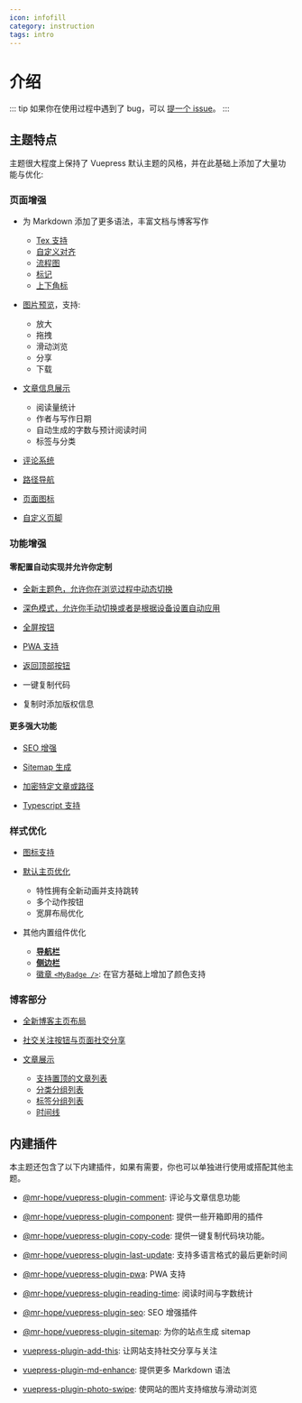 ```yaml
---
icon: infofill
category: instruction
tags: intro
---
```


# 介绍

::: tip
如果你在使用过程中遇到了 bug，可以 [提一个 issue](https://github.com/Mister-Hope/vuepress-theme-hope/issues)。
:::

## 主题特点

主题很大程度上保持了 Vuepress 默认主题的风格，并在此基础上添加了大量功能与优化:

### 页面增强

- 为 Markdown 添加了更多语法，丰富文档与博客写作

  - [Tex 支持](feature/markdown/tex.md)
  - [自定义对齐](feature/markdown/align.md)
  - [流程图](feature/markdown/flowchart.md)
  - [标记](feature/markdown/mark.md)
  - [上下角标](feature/markdown/sup-sub.md)

- [图片预览](layout/page.md#图片预览)，支持:

  - 放大
  - 拖拽
  - 滑动浏览
  - 分享
  - 下载

- [文章信息展示](layout/page.md#文章信息展示)

  - 阅读量统计
  - 作者与写作日期
  - 自动生成的字数与预计阅读时间
  - 标签与分类

- [评论系统](feature/comment.md)

- [路径导航](layout/page.md#路径导航)

- [页面图标](layout/page.md#图标支持)

- [自定义页脚](layout/page.md#页脚支持)

### 功能增强

#### 零配置自动实现并允许你定制

- [全新主题色，允许你在浏览过程中动态切换](feature/theme.md#主题色)

- [深色模式，允许你手动切换或者是根据设备设置自动应用](feature/theme.md#深色模式)

- [全屏按钮](feature/theme.md#全屏按钮)

- [PWA 支持](../config/plugin/pwa.md)

- [返回顶部按钮](feature/component.md#返回顶部按钮-backtotop)

- 一键复制代码

- 复制时添加版权信息

#### 更多强大功能

- [SEO 增强](feature/seoAndSitemap.md#SEO)

- [Sitemap 生成](feature/seoAndSitemap.md#Sitemap)

- [加密特定文章或路径](feature/encrypt.md)

- [Typescript 支持](feature/typescript.md)

### 样式优化

- [图标支持](feature/readme.md)

- [默认主页优化](layout/home.md)

  - 特性拥有全新动画并支持跳转
  - 多个动作按钮
  - 宽屏布局优化

- 其他内置组件优化

  - [**导航栏**](layout/navbar.md)
  - [**侧边栏**](layout/sidebar.md)
  - [徽章 `<MyBadge />`](feature/component.md#徽章-mybadge): 在官方基础上增加了颜色支持

### 博客部分

- [全新博客主页布局](layout/blog.md)

- [社交关注按钮与页面社交分享](https://vuepress-add-this.mrhope.site/zh/)

- [文章展示](feature/blog.md)

  - [支持置顶的文章列表](feature/blog.md#文章)
  - [分类分组列表](feature/blog.md#分类)
  - [标签分组列表](feature/blog.md#标签)
  - [时间线](feature/blog.md#时间线)

## 内建插件

本主题还包含了以下内建插件，如果有需要，你也可以单独进行使用或搭配其他主题。

- [@mr-hope/vuepress-plugin-comment](https://vuepress-comment.mrhope.site/zh/): 评论与文章信息功能

- [@mr-hope/vuepress-plugin-component](feature/component.md): 提供一些开箱即用的插件

- [@mr-hope/vuepress-plugin-copy-code](https://vuepress-copy-code.mrhope.site/zh/): 提供一键复制代码块功能。

- [@mr-hope/vuepress-plugin-last-update](https://vuepress-last-update.mrhope.site/zh/): 支持多语言格式的最后更新时间

- [@mr-hope/vuepress-plugin-pwa](../config/plugin/pwa.md): PWA 支持

- [@mr-hope/vuepress-plugin-reading-time](https://vuepress-reading-time.mrhope.site/zh/): 阅读时间与字数统计

- [@mr-hope/vuepress-plugin-seo](https://vuepress-seo.mrhope.site/zh/): SEO 增强插件

- [@mr-hope/vuepress-plugin-sitemap](https://vuepress-sitemap.mrhope.site/zh/): 为你的站点生成 sitemap

- [vuepress-plugin-add-this](https://vuepress-add-this.mrhope.site/zh/): 让网站支持社交分享与关注

- [vuepress-plugin-md-enhance](https://vuepress-md-enhance.mrhope.site/zh/): 提供更多 Markdown 语法

- [vuepress-plugin-photo-swipe](https://vuepress-photo-swipe.mrhope.site/zh/): 使网站的图片支持缩放与滑动浏览
